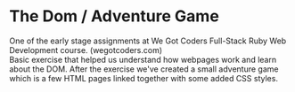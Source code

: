 The Dom / Adventure Game
========================

One of the early stage assignments at We Got Coders Full-Stack Ruby Web Development course. (wegotcoders.com)  
Basic exercise that helped us understand how webpages work and learn about the DOM.
After the exercise we've created a small adventure game which is a few HTML pages linked together
with some added CSS styles.


